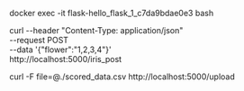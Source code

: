docker exec -it flask-hello_flask_1_c7da9bdae0e3 bash 

curl --header "Content-Type: application/json" \
  --request POST \
  --data '{"flower":"1,2,3,4"}' \
  http://localhost:5000/iris_post


curl -F file=@./scored_data.csv http://localhost:5000/upload